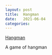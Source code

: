 ```yaml
---
layout: post
title:  Hangman
date:   2021-06-04
categories:
---
```

[Hangman](https://github.com/ShaneBeuerman/Hangman)

A game of hangman